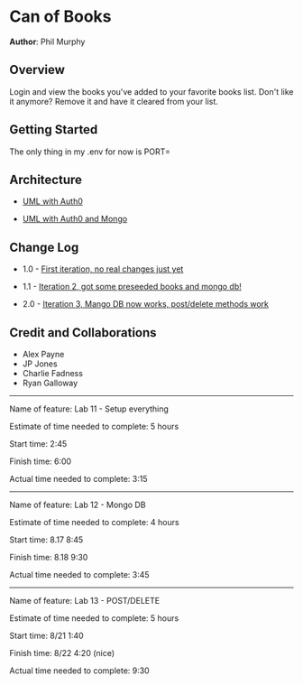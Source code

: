 # Can of Books

**Author**: Phil Murphy

## Overview

Login and view the books you've added to your favorite books list. Don't like it anymore? Remove it and have it cleared from your list.

## Getting Started

The only thing in my .env for now is PORT=

## Architecture

* [UML with Auth0](umls/uml_for_auth0.png)

* [UML with Auth0 and Mongo](umls/uml-auth0-mongo.png)

## Change Log

* 1.0 - [First iteration, no real changes just yet](https://github.com/phmurphy212/can-of-books-frontend/pull/2)

* 1.1 - [Iteration 2, got some preseeded books and mongo db!](https://github.com/phmurphy212/can-of-books-frontend/pull/3)

* 2.0 - [Iteration 3, Mango DB now works, post/delete methods work](https://github.com/phmurphy212/can-of-books-frontend/pull/3)

## Credit and Collaborations

* Alex Payne
* JP Jones
* Charlie Fadness
* Ryan Galloway

____________________________

Name of feature: Lab 11 - Setup everything

Estimate of time needed to complete: 5 hours

Start time: 2:45

Finish time: 6:00

Actual time needed to complete: 3:15

____________________________

Name of feature: Lab 12 - Mongo DB

Estimate of time needed to complete: 4 hours

Start time: 8.17 8:45

Finish time: 8.18 9:30

Actual time needed to complete: 3:45

____________________________

Name of feature: Lab 13 - POST/DELETE

Estimate of time needed to complete: 5 hours

Start time: 8/21 1:40

Finish time: 8/22 4:20 (nice)

Actual time needed to complete: 9:30
